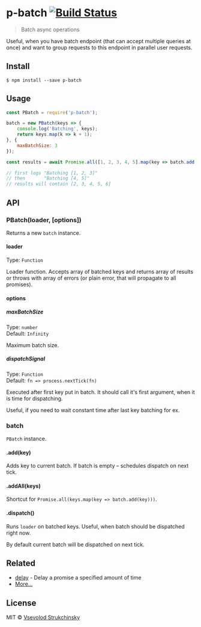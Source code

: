 # p-batch [![Build Status](https://travis-ci.org/floatdrop/p-batch.svg?branch=master)](https://travis-ci.org/floatdrop/p-batch)

> Batch async operations

Useful, when you have batch endpoint (that can accept multiple queries at once) and want to group requests to this endpoint in parallel user requests.

## Install

```
$ npm install --save p-batch
```


## Usage

```js
const PBatch = require('p-batch');

batch = new PBatch(keys => {
	console.log('Batching', keys);
	return keys.map(k => k + 1);
}, {
	maxBatchSize: 3
});

const results = await Promise.all([1, 2, 3, 4, 5].map(key => batch.add(key));

// first logs "Batching [1, 2, 3]"
// then       "Batching [4, 5]"
// results will contain [2, 3, 4, 5, 6]
```


## API

### PBatch(loader, [options])

Returns a new `batch` instance.

#### loader

Type: `Function`

Loader function. Accepts array of batched keys and returns array of results or throws with array of errors (or plain error, that will propagate to all promises).

#### options

##### maxBatchSize

Type: `number`<br>
Default: `Infinity`

Maximum batch size.

##### dispatchSignal

Type: `Function`<br>
Default: `fn => process.nextTick(fn)`

Executed after first key put in batch. It should call it's first argument, when it is time for dispatching.

Useful, if you need to wait constant time after last key batching for ex.

### batch

`PBatch` instance.

#### .add(key)

Adds key to current batch. If batch is empty – schedules dispatch on next tick.

#### .addAll(keys)

Shortcut for `Promise.all(keys.map(key => batch.add(key)))`.

#### .dispatch()

Runs `loader` on batched keys. Useful, when batch should be dispatched right now.

By default current batch will be dispatched on next tick.


## Related

- [delay](https://github.com/sindresorhus/delay) - Delay a promise a specified amount of time
- [More…](https://github.com/sindresorhus/promise-fun)


## License

MIT © [Vsevolod Strukchinsky](http://github.com/floatdrop)
